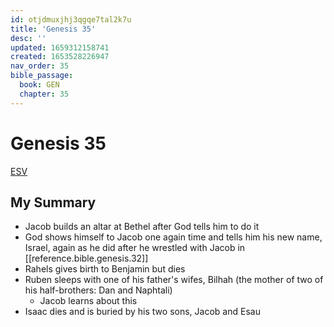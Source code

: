 ```yaml
---
id: otjdmuxjhj3qgqe7tal2k7u
title: 'Genesis 35'
desc: ''
updated: 1659312158741
created: 1653528226947
nav_order: 35
bible_passage:
  book: GEN
  chapter: 35
---
```

# Genesis 35

[ESV](https://www.biblegateway.com/passage/?search=genesis+35&version=ESV)

## My Summary
- Jacob builds an altar at Bethel after God tells him to do it
- God shows himself to Jacob one again time and tells him his new name, Israel, again as he did after he wrestled with
  Jacob in [[reference.bible.genesis.32]]
- Rahels gives birth to Benjamin but dies
- Ruben sleeps with one of his father's wifes, Bilhah (the mother of two of his half-brothers: Dan and Naphtali)
  - Jacob learns about this
- Isaac dies and is buried by his two sons, Jacob and Esau
